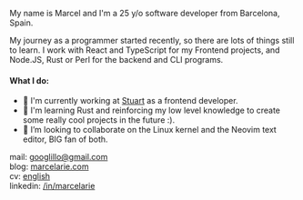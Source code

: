 My name is Marcel and I'm a 25 y/o software developer from Barcelona, Spain.

My journey as a programmer started recently, so there are lots of things still
to learn. I work with React and TypeScript for my Frontend projects, and
Node.JS, Rust or Perl for the backend and CLI programs.

#### What I do:

-   🦾 I'm currently working at [Stuart](https://github.com/StuartApp) as a
    frontend developer.
-   🌱 I'm learning Rust and reinforcing my low level knowledge to create some
    really cool projects in the future :).
-   💯 I’m looking to collaborate on the Linux kernel and the Neovim text
    editor, BIG fan of both.

mail: [ googlillo@gmail.com ](googlillo@gmail.com)\
blog: [marcelarie.com](https://www.marcelarie.com)\
cv: [english](./marcel-cv.md)\
linkedin: [/in/marcelarie](https://www.linkedin.com/in/marcelarie/)
